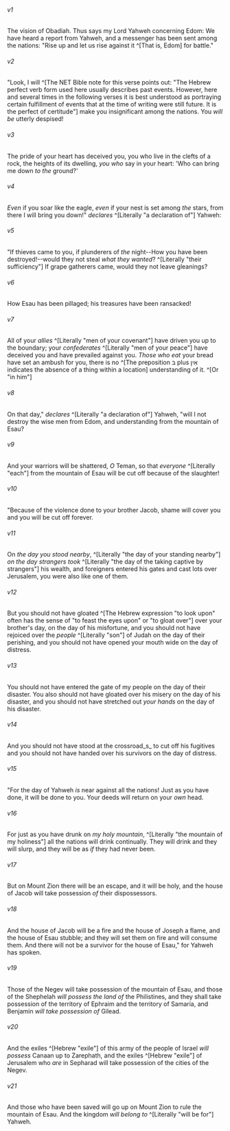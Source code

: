 ﻿---
aliases:
  - Obadiah 1
---



###### v1
The vision of Obadiah. Thus says my Lord Yahweh concerning Edom:
We have heard a report from Yahweh, and a messenger has been sent among the nations: "Rise up and let us rise against it ^[That is, Edom] for battle."

###### v2
"Look, I will ^[The NET Bible note for this verse points out: "The Hebrew perfect verb form used here usually describes past events. However, here and several times in the following verses it is best understood as portraying certain fulfillment of events that at the time of writing were still future. It is the perfect of certitude"] make you insignificant among the nations. You _will be_ utterly despised!

###### v3
The pride of your heart has deceived you, you who live in the clefts of a rock, the heights of its dwelling, _you who_ say in your heart: 'Who can bring me down _to the_ ground?'

###### v4
_Even_ if you soar like the eagle, _even_ if your nest is set among _the_ stars, from there I will bring you down!" _declares_ ^[Literally "a declaration of"] Yahweh:

###### v5
"If thieves came to you, if plunderers of _the_ night--How you have been destroyed!--would they not steal _what they wanted_? ^[Literally "their sufficiency"] If grape gatherers came, would they not leave gleanings?

###### v6
How Esau has been pillaged; his treasures have been ransacked!

###### v7
All of your _allies_ ^[Literally "men of your covenant"] have driven you up to the boundary; your _confederates_ ^[Literally "men of your peace"] have deceived you and have prevailed against you. _Those who eat_ your bread have set an ambush for you, there is no ^[The preposition בּ plus אֵין indicates the absence of a thing within a location] understanding of it. ^[Or "in him"]

###### v8
On that day," _declares_ ^[Literally "a declaration of"] Yahweh, "will I not destroy the wise men from Edom, and understanding from the mountain of Esau?

###### v9
And your warriors will be shattered, _O_ Teman, so that _everyone_ ^[Literally "each"] from the mountain of Esau will be cut off because of the slaughter!

###### v10
"Because of the violence done to your brother Jacob, shame will cover you and you will be cut off forever.

###### v11
On _the day you stood nearby_, ^[Literally "the day of your standing nearby"] _on the day strangers took_ ^[Literally "the day of the taking captive by strangers"] his wealth, and foreigners entered his gates and cast lots over Jerusalem, you were also like one of them.

###### v12
But you should not have gloated ^[The Hebrew expression "to look upon" often has the sense of "to feast the eyes upon" or "to gloat over"] over your brother's day, on the day of his misfortune, and you should not have rejoiced over the _people_ ^[Literally "son"] of Judah on the day of their perishing, and you should not have opened your mouth wide on the day of distress.

###### v13
You should not have entered the gate of my people on the day of their disaster. You also should not have gloated over his misery on the day of his disaster, and you should not have stretched out _your hands_ on the day of his disaster.

###### v14
And you should not have stood at the crossroad_s_ to cut off his fugitives and you should not have handed over his survivors on the day of distress.

###### v15
"For the day of Yahweh _is_ near against all the nations! Just as you have done, it will be done to you. Your deeds will return on your _own_ head.

###### v16
For just as you have drunk on _my holy mountain_, ^[Literally "the mountain of my holiness"] all the nations will drink continually. They will drink and they will slurp, and they will be as _if_ they had never been.

###### v17
But on Mount Zion there will be an escape, and it will be holy, and the house of Jacob will take possession _of_ their dispossessors.

###### v18
And the house of Jacob will be a fire and the house of Joseph a flame, and the house of Esau stubble; and they will set them on fire and will consume them. And there will not be a survivor for the house of Esau," for Yahweh has spoken.

###### v19
Those of the Negev will take possession of the mountain of Esau, and those of the Shephelah _will possess the land of_ the Philistines, and they shall take possession of the territory of Ephraim and the territory of Samaria, and Benjamin _will take possession of_ Gilead.

###### v20
And the exiles ^[Hebrew "exile"] of this army of the people of Israel _will possess_ Canaan up to Zarephath, and the exiles ^[Hebrew "exile"] of Jerusalem who _are_ in Sepharad will take possession of the cities of the Negev.

###### v21
And those who have been saved will go up on Mount Zion to rule the mountain of Esau. And the kingdom _will belong to_ ^[Literally "will be for"] Yahweh.